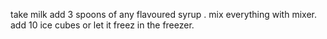 take milk add 3 spoons of any flavoured syrup .
mix everything with mixer.
add 10 ice cubes or let it freez in the freezer.
